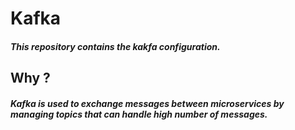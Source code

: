 # Kafka
##### This repository contains the kakfa configuration.
## Why ?
##### Kafka is used to exchange messages between microservices by managing topics that can handle high number of messages.
